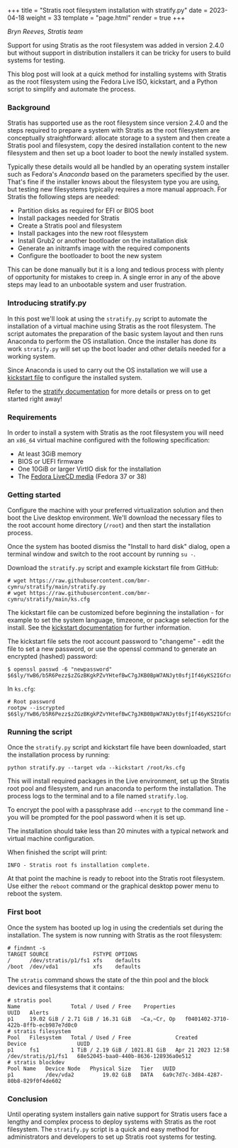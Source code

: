 +++
title = "Stratis root filesystem installation with stratify.py"
date = 2023-04-18
weight = 33
template = "page.html"
render = true
+++

*Bryn Reeves, Stratis team*

Support for using Stratis as the root filesystem was added in version 2.4.0 but
without support in distribution installers it can be tricky for users to build
systems for testing.

This blog post will look at a quick method for installing systems with Stratis
as the root filesystem using the Fedora Live ISO, kickstart, and a Python script to
simplify and automate the process.

<!-- more -->

### Background

Stratis has supported use as the root filesystem since version 2.4.0 and the steps
required to prepare a system with Stratis as the root filesystem are conceptually
straightforward: allocate storage to a system and then create a Stratis pool and
filesystem, copy the desired installation content to the new filesystem and then set
up a boot loader to boot the newly installed system.

Typically these details would all be handled by an operating system installer such as
Fedora's *Anaconda* based on the parameters specified by the user. That's fine if the
installer knows about the filesystem type you are using, but testing new filesystems
typically requires a more manual approach. For Stratis the following steps are
needed:

  * Partition disks as required for EFI or BIOS boot
  * Install packages needed for Stratis
  * Create a Stratis pool and filesystem
  * Install packages into the new root filesystem
  * Install Grub2 or another bootloader on the installation disk
  * Generate an initramfs image with the required components
  * Configure the bootloader to boot the new system

This can be done manually but it is a long and tedious process with plenty of
opportunity for mistakes to creep in. A single error in any of the above steps may
lead to an unbootable system and user frustration.


### Introducing stratify.py

In this post we'll look at using the `stratify.py` script to automate the
installation of a virtual machine using Stratis as the root filesystem. The script
automates the preparation of the basic system layout and then runs Anaconda to
perform the OS installation. Once the installer has done its work `stratify.py` will
set up the boot loader and other details needed for a working system.

Since Anaconda is used to carry out the OS installation we will use a [kickstart
file](https://pykickstart.readthedocs.io/en/latest/) to configure the installed
system.

Refer to the [stratify documentation](https://github.com/bmr-cymru/stratify) for more
details or press on to get started right away!


### Requirements

In order to install a system with Stratis as the root filesystem you will need an
`x86_64` virtual machine configured with the following specification:

  * At least 3GiB memory
  * BIOS or UEFI firmware
  * One 10GiB or larger VirtIO disk for the installation
  * The [Fedora LiveCD media](https://fedoraproject.org/workstation/download/) (Fedora 37 or 38)


### Getting started
Configure the machine with your preferred virtualization solution and then boot the
Live desktop environment. We'll download the necessary files to the root account home
directory (`/root`) and then start the installation process.

Once the system has booted dismiss the "Install to hard disk" dialog, open a terminal
window and switch to the root account by running `su -`.

Download the `stratify.py` script and example kickstart file from GitHub:

```
# wget https://raw.githubusercontent.com/bmr-cymru/stratify/main/stratify.py
# wget https://raw.githubusercontent.com/bmr-cymru/stratify/main/ks.cfg
```

The kickstart file can be customized before beginning the installation - for
example to set the system language, timzeone, or package selection for the
install. See the [kickstart
documentation](https://pykickstart.readthedocs.io/en/latest/) for further
information.

The kickstart file sets the root account password to "changeme" - edit the file
to set a new password, or use the openssl command to generate an encrypted
(hashed) password:

```
$ openssl passwd -6 "newpassword"
$6$ly/YwB6/b5R6Pezz$zZGzBKgkPZvYHtefBwC7gJKB0BpW7ANJyt0sfjIf46yKS2IGfcnhfFW6wiXJLpYeQXvIBlJG/W7wukX0/S9Wu/
```

In `ks.cfg`:

```
# Root password
rootpw --iscrypted $6$ly/YwB6/b5R6Pezz$zZGzBKgkPZvYHtefBwC7gJKB0BpW7ANJyt0sfjIf46yKS2IGfcnhfFW6wiXJLpYeQXvIBlJG/W7wukX0/S9Wu/
```

### Running the script
Once the `stratify.py` script and kickstart file have been downloaded, start
the installation process by running:

```
python stratify.py --target vda --kickstart /root/ks.cfg
```

This will install required packages in the Live environment, set up the Stratis root
pool and filesystem, and run anaconda to perform the installation. The process logs
to the terminal and to a file named `stratify.log`.

To encrypt the pool with a passphrase add `--encrypt` to the command line - you will
be prompted for the pool password when it is set up.

The installation should take less than 20 minutes with a typical network and virtual
machine configuration.

When finished the script will print:

```
INFO - Stratis root fs installation complete.
```

At that point the machine is ready to reboot into the Stratis root filesystem. Use
either the `reboot` command or the graphical desktop power menu to reboot the system.


### First boot

Once the system has booted up log in using the credentials set during the
installation. The system is now running with Stratis as the root filesystem:

```
# findmnt -s
TARGET SOURCE              FSTYPE OPTIONS
/      /dev/stratis/p1/fs1 xfs    defaults
/boot  /dev/vda1           xfs    defaults
```

The `stratis` command shows the state of the thin pool and the block devices and
filesystems that it contains:

```
# stratis pool
Name                Total / Used / Free    Properties                                   UUID   Alerts
p1     19.02 GiB / 2.71 GiB / 16.31 GiB   ~Ca,~Cr, Op   f0401402-3710-422b-8ffb-ecb987e7d0c0
# stratis filesystem
Pool   Filesystem   Total / Used / Free              Created             Device                UUID
p1     fs1          1 TiB / 2.19 GiB / 1021.81 GiB   Apr 21 2023 12:58   /dev/stratis/p1/fs1   68e52045-baa0-440b-8636-128936a0e512
# stratis blockdev
Pool Name   Device Node   Physical Size   Tier   UUID
p1          /dev/vda2         19.02 GiB   DATA   6a9c7d7c-3d84-4287-80b8-829f0f4de602
```


### Conclusion

Until operating system installers gain native support for Stratis users face a
lengthy and complex process to deploy systems with Stratis as the root filesystem.
The `stratify.py` script is a quick and easy method for administrators and developers
to set up Stratis root systems for testing.
